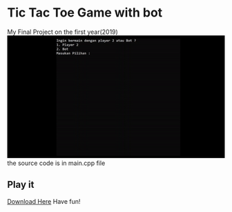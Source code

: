 # Tic Tac Toe Game with bot
My Final Project on the first year(2019)
![preview](./preview.gif)
the source code is in main.cpp file

## Play it

[Download Here](https://drive.google.com/file/d/1BaysLaYBI5Vg8h_RT_IZZsMhyAYABA4H/view?usp=sharing)
Have fun!
